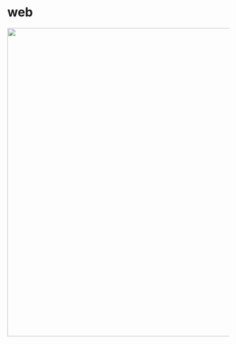 <h1>web</h1>
<p align="center">
    <img width="700px" src="https://github.com/patakk/web/blob/master/sample.png">
</p>
